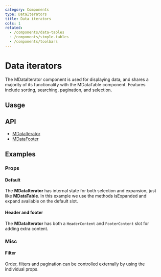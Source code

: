 ```yaml
---
category: Components
type: DataIterators
title: Data iterators
cols: 1
related:
  - /components/data-tables
  - /components/simple-tables
  - /components/toolbars
---
```


# Data iterators

The MDataIterator component is used for displaying data, and shares a majority of its functionality with the MDataTable component. 
Features include sorting, searching, pagination, and selection.

## Uasge

<data-iterators-usage></data-iterators-usage>

## API

- [MDataIterator](/api/MDataIterator)
- [MDataFooter](/api/MDataFooter)

## Examples

### Props

#### Default

The **MDataIterator** has internal state for both selection and expansion, just like **MDataTable**. In this example we use
the methods isExpanded and expand available on the default slot.

<example file="" />

#### Header and footer

The **MDataIterator**  has both a `HeaderContent` and `FooterContent` slot for adding extra content.

<example file="" />

### Misc

#### Filter

Order, filters and pagination can be controlled externally by using the individual props.

<example file="" />